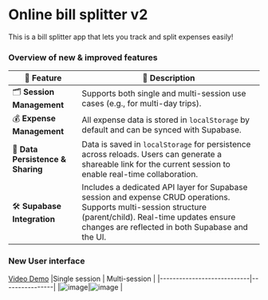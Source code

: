 # Online bill splitter v2
This is a bill splitter app that lets you track and split expenses easily! 

### Overview of new & improved features
| 🚀 Feature                  |📝 Description |
|----------------------------|----------------|
| 🗂️ **Session Management**   | Supports both single and multi-session use cases (e.g., for multi-day trips). |
| 💰 **Expense Management**   | All expense data is stored in `localStorage` by default and can be synced with Supabase. |
| 🔄 **Data Persistence & Sharing** | Data is saved in `localStorage` for persistence across reloads. Users can generate a shareable link for the current session to enable real-time collaboration. |
| 🛠️ **Supabase Integration** | Includes a dedicated API layer for Supabase session and expense CRUD operations. Supports multi-session structure (parent/child). Real-time updates ensure changes are reflected in both Supabase and the UI. |

### New User interface
[Video Demo](https://youtu.be/HlLPL3xnAek)
|Single session             | Multi-session    |
|----------------------------|----------------|
|![image](https://github.com/user-attachments/assets/7726f126-7ac1-4618-9bd5-8a2ea308be80)|![image](https://github.com/user-attachments/assets/4824690c-788b-4c3b-95fb-a4e89514d675)
|

